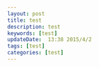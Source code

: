 ```yaml
---  
layout: post  
title: test
description: test  
keywords: [test]
updateDate:  13:38 2015/4/2
tags: [test] 
categories: [test]
---  
```





[tiankonguse]:    http://tiankonguse.com  "tiankonguse"
